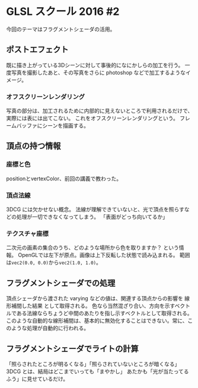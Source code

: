 # GLSL スクール 2016 #2
今回のテーマはフラグメントシェーダの活用。

## ポストエフェクト
既に描き上がっている3Dシーンに対して事後的になにかしらの加工を行う。
一度写真を撮影したあと、その写真をさらに photoshop などで加工するようなイメージ。

### オフスクリーンレンダリング
写真の部分は、加工されるために内部的に見えないところで利用されるだけで、実際には表には出てこない。
これをオフスクリーンレンダリングという。
フレームバッファにシーンを描画する。

## 頂点の持つ情報
### 座標と色
positionとvertexColor、前回の講義で教わった。

### 頂点法線
3DCG には欠かせない概念。
法線が理解できていないと、光で頂点を照らすなどの処理が一切できなくなってしまう。
「表面がどっち向いてるか」

### テクスチャ座標
二次元の画素の集合のうち、どのような場所から色を取りますか？ という情報。
OpenGLでは左下が原点。画像は上下反転した状態で読み込まれる。
範囲は`vec2(0.0, 0.0)`から`vec2(1.0, 1.0)`。

## フラグメントシェーダでの処理
頂点シェーダから渡された varying などの値は、関連する頂点からの影響を 線形補間した結果 として取得される。
色なら当然混ざり合い、方向を示すベクトルである法線ならちょうど中間のあたりを指し示すベクトルとして取得される。
このような自動的な線形補間は、基本的に無効化することはできない。常に、このような処理が自動的に行われる。

## フラグメントシェーダでライトの計算
「照らされたところが明るくなる」「照らされていないところが暗くなる」
3DCG とは、結局はどこまでいっても「まやかし」
あたかも「光が当たってるふう」に見せているだけ。
